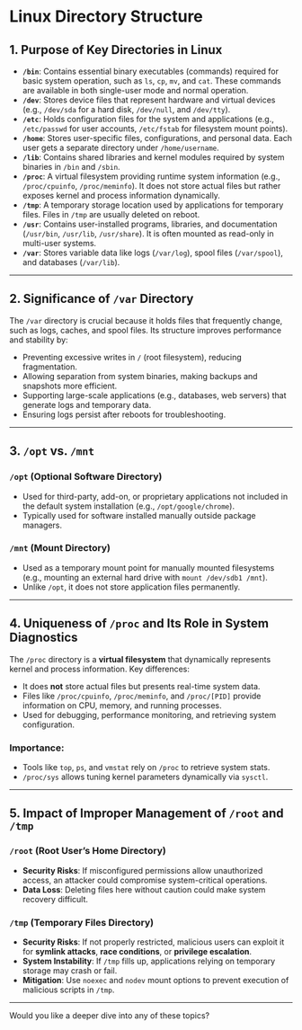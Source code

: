 # Linux Directory Structure

## 1. Purpose of Key Directories in Linux

- **`/bin`**: Contains essential binary executables (commands) required for basic system operation, such as `ls`, `cp`, `mv`, and `cat`. These commands are available in both single-user mode and normal operation.
- **`/dev`**: Stores device files that represent hardware and virtual devices (e.g., `/dev/sda` for a hard disk, `/dev/null`, and `/dev/tty`).
- **`/etc`**: Holds configuration files for the system and applications (e.g., `/etc/passwd` for user accounts, `/etc/fstab` for filesystem mount points).
- **`/home`**: Stores user-specific files, configurations, and personal data. Each user gets a separate directory under `/home/username`.
- **`/lib`**: Contains shared libraries and kernel modules required by system binaries in `/bin` and `/sbin`.
- **`/proc`**: A virtual filesystem providing runtime system information (e.g., `/proc/cpuinfo`, `/proc/meminfo`). It does not store actual files but rather exposes kernel and process information dynamically.
- **`/tmp`**: A temporary storage location used by applications for temporary files. Files in `/tmp` are usually deleted on reboot.
- **`/usr`**: Contains user-installed programs, libraries, and documentation (`/usr/bin`, `/usr/lib`, `/usr/share`). It is often mounted as read-only in multi-user systems.
- **`/var`**: Stores variable data like logs (`/var/log`), spool files (`/var/spool`), and databases (`/var/lib`).

---

## 2. Significance of `/var` Directory

The `/var` directory is crucial because it holds files that frequently change, such as logs, caches, and spool files. Its structure improves performance and stability by:

- Preventing excessive writes in `/` (root filesystem), reducing fragmentation.
- Allowing separation from system binaries, making backups and snapshots more efficient.
- Supporting large-scale applications (e.g., databases, web servers) that generate logs and temporary data.
- Ensuring logs persist after reboots for troubleshooting.

---

## 3. `/opt` vs. `/mnt`

### `/opt` (Optional Software Directory)
- Used for third-party, add-on, or proprietary applications not included in the default system installation (e.g., `/opt/google/chrome`).
- Typically used for software installed manually outside package managers.

### `/mnt` (Mount Directory)
- Used as a temporary mount point for manually mounted filesystems (e.g., mounting an external hard drive with `mount /dev/sdb1 /mnt`).
- Unlike `/opt`, it does not store application files permanently.

---

## 4. Uniqueness of `/proc` and Its Role in System Diagnostics

The `/proc` directory is a **virtual filesystem** that dynamically represents kernel and process information. Key differences:

- It does **not** store actual files but presents real-time system data.
- Files like `/proc/cpuinfo`, `/proc/meminfo`, and `/proc/[PID]` provide information on CPU, memory, and running processes.
- Used for debugging, performance monitoring, and retrieving system configuration.

### Importance:
- Tools like `top`, `ps`, and `vmstat` rely on `/proc` to retrieve system stats.
- `/proc/sys` allows tuning kernel parameters dynamically via `sysctl`.

---

## 5. Impact of Improper Management of `/root` and `/tmp`

### `/root` (Root User’s Home Directory)
- **Security Risks**: If misconfigured permissions allow unauthorized access, an attacker could compromise system-critical operations.
- **Data Loss**: Deleting files here without caution could make system recovery difficult.

### `/tmp` (Temporary Files Directory)
- **Security Risks**: If not properly restricted, malicious users can exploit it for **symlink attacks**, **race conditions**, or **privilege escalation**.
- **System Instability**: If `/tmp` fills up, applications relying on temporary storage may crash or fail.
- **Mitigation**: Use `noexec` and `nodev` mount options to prevent execution of malicious scripts in `/tmp`.

---

Would you like a deeper dive into any of these topics?
